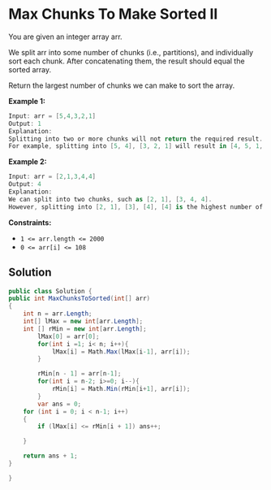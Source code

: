 # Max Chunks To Make Sorted II

You are given an integer array arr.

We split arr into some number of chunks (i.e., partitions), and individually sort each chunk. After concatenating them, the result should equal the sorted array.

Return the largest number of chunks we can make to sort the array.

 

**Example 1:**
```csharp
Input: arr = [5,4,3,2,1]
Output: 1
Explanation:
Splitting into two or more chunks will not return the required result.
For example, splitting into [5, 4], [3, 2, 1] will result in [4, 5, 1, 2, 3], which isn't sorted.
```
**Example 2:**
```csharp
Input: arr = [2,1,3,4,4]
Output: 4
Explanation:
We can split into two chunks, such as [2, 1], [3, 4, 4].
However, splitting into [2, 1], [3], [4], [4] is the highest number of chunks possible.
```

**Constraints:**

- `1 <= arr.length <= 2000`
- `0 <= arr[i] <= 108`

## Solution 
```csharp
public class Solution {
public int MaxChunksToSorted(int[] arr)
{
	int n = arr.Length;
	int[] lMax = new int[arr.Length];
	int [] rMin = new int[arr.Length]; 
        lMax[0] = arr[0];
        for(int i =1; i< n; i++){
            lMax[i] = Math.Max(lMax[i-1], arr[i]);
        }

        rMin[n - 1] = arr[n-1];
        for(int i = n-2; i>=0; i--){
            rMin[i] = Math.Min(rMin[i+1], arr[i]);
        }
        var ans = 0;
	for (int i = 0; i < n-1; i++)
	{
		if (lMax[i] <= rMin[i + 1]) ans++;

	}

	return ans + 1;
}

}
```